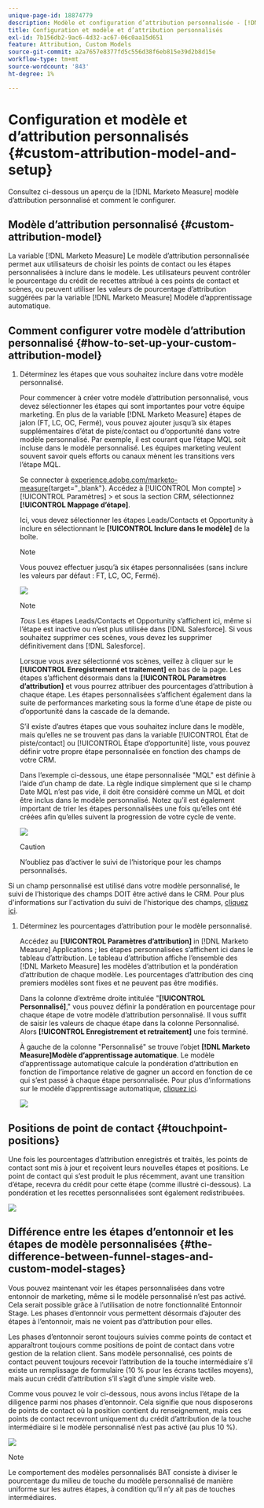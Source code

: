```yaml
---
unique-page-id: 18874779
description: Modèle et configuration d’attribution personnalisée - [!DNL Marketo Measure] - Documentation du produit
title: Configuration et modèle et d’attribution personnalisés
exl-id: 7b156db2-9ac6-4d32-ac67-06c0aa15d651
feature: Attribution, Custom Models
source-git-commit: a2a7657e8377fd5c556d38f6eb815e39d2b8d15e
workflow-type: tm+mt
source-wordcount: '843'
ht-degree: 1%

---
```


# Configuration et modèle et d’attribution personnalisés {#custom-attribution-model-and-setup}

Consultez ci-dessous un aperçu de la [!DNL Marketo Measure] modèle d’attribution personnalisé et comment le configurer.

## Modèle d’attribution personnalisé {#custom-attribution-model}

La variable [!DNL Marketo Measure] Le modèle d’attribution personnalisée permet aux utilisateurs de choisir les points de contact ou les étapes personnalisées à inclure dans le modèle. Les utilisateurs peuvent contrôler le pourcentage du crédit de recettes attribué à ces points de contact et scènes, ou peuvent utiliser les valeurs de pourcentage d’attribution suggérées par la variable [!DNL Marketo Measure] Modèle d’apprentissage automatique.

## Comment configurer votre modèle d’attribution personnalisé {#how-to-set-up-your-custom-attribution-model}

1. Déterminez les étapes que vous souhaitez inclure dans votre modèle personnalisé.

   Pour commencer à créer votre modèle d’attribution personnalisé, vous devez sélectionner les étapes qui sont importantes pour votre équipe marketing. En plus de la variable [!DNL Marketo Measure] étapes de jalon (FT, LC, OC, Fermé), vous pouvez ajouter jusqu’à six étapes supplémentaires d’état de piste/contact ou d’opportunité dans votre modèle personnalisé. Par exemple, il est courant que l’étape MQL soit incluse dans le modèle personnalisé. Les équipes marketing veulent souvent savoir quels efforts ou canaux mènent les transitions vers l’étape MQL.

   Se connecter à [experience.adobe.com/marketo-measure](https://experience.adobe.com/marketo-measure){target="_blank"}. Accédez à [!UICONTROL Mon compte] > [!UICONTROL Paramètres] > et sous la section CRM, sélectionnez **[!UICONTROL Mappage d’étape]**.

   Ici, vous devez sélectionner les étapes Leads/Contacts et Opportunity à inclure en sélectionnant le **[!UICONTROL Inclure dans le modèle]** de la boîte.

   >[!NOTE]
   >
   >Vous pouvez effectuer jusqu’à six étapes personnalisées (sans inclure les valeurs par défaut : FT, LC, OC, Fermé).

   ![](assets/1-1.png)

   >[!NOTE]
   >
   >_Tous_ Les étapes Leads/Contacts et Opportunity s’affichent ici, même si l’étape est inactive ou n’est plus utilisée dans [!DNL Salesforce]. Si vous souhaitez supprimer ces scènes, vous devez les supprimer définitivement dans [!DNL Salesforce].

   Lorsque vous avez sélectionné vos scènes, veillez à cliquer sur le **[!UICONTROL Enregistrement et traitement]** en bas de la page. Les étapes s’affichent désormais dans la **[!UICONTROL Paramètres d’attribution]** et vous pourrez attribuer des pourcentages d’attribution à chaque étape. Les étapes personnalisées s’affichent également dans la suite de performances marketing sous la forme d’une étape de piste ou d’opportunité dans la cascade de la demande.

   S’il existe d’autres étapes que vous souhaitez inclure dans le modèle, mais qu’elles ne se trouvent pas dans la variable [!UICONTROL État de piste/contact] ou [!UICONTROL Étape d’opportunité] liste, vous pouvez définir votre propre étape personnalisée en fonction des champs de votre CRM.

   Dans l’exemple ci-dessous, une étape personnalisée &quot;MQL&quot; est définie à l’aide d’un champ de date. La règle indique simplement que si le champ Date MQL n’est pas vide, il doit être considéré comme un MQL et doit être inclus dans le modèle personnalisé. Notez qu’il est également important de trier les étapes personnalisées une fois qu’elles ont été créées afin qu’elles suivent la progression de votre cycle de vente.

   ![](assets/2-1.png)

   >[!CAUTION]
   >
   >N’oubliez pas d’activer le suivi de l’historique pour les champs personnalisés.

Si un champ personnalisé est utilisé dans votre modèle personnalisé, le suivi de l’historique des champs DOIT être activé dans le CRM. Pour plus d&#39;informations sur l&#39;activation du suivi de l&#39;historique des champs, [cliquez ici](/help/advanced-marketo-measure-features/custom-attribution-models/custom-model-setup-enable-field-history-tracking.md).

1. Déterminez les pourcentages d’attribution pour le modèle personnalisé.

   Accédez au **[!UICONTROL Paramètres d’attribution]** in [!DNL Marketo Measure] Applications ; les étapes personnalisées s’affichent ici dans le tableau d’attribution. Le tableau d’attribution affiche l’ensemble des [!DNL Marketo Measure] les modèles d’attribution et la pondération d’attribution de chaque modèle. Les pourcentages d’attribution des cinq premiers modèles sont fixes et ne peuvent pas être modifiés.

   Dans la colonne d’extrême droite intitulée &quot;**[!UICONTROL Personnalisé]**,&quot; vous pouvez définir la pondération en pourcentage pour chaque étape de votre modèle d’attribution personnalisé. Il vous suffit de saisir les valeurs de chaque étape dans la colonne Personnalisé. Alors **[!UICONTROL Enregistrement et retraitement]** une fois terminé.

   À gauche de la colonne &quot;Personnalisé&quot; se trouve l’objet **[!DNL Marketo Measure]Modèle d’apprentissage automatique**. Le modèle d’apprentissage automatique calcule la pondération d’attribution en fonction de l’importance relative de gagner un accord en fonction de ce qui s’est passé à chaque étape personnalisée. Pour plus d’informations sur le modèle d’apprentissage automatique, [cliquez ici](/help/advanced-marketo-measure-features/custom-attribution-models/machine-learning-model-faq.md).

   ![](assets/3.png)

## Positions de point de contact {#touchpoint-positions}

Une fois les pourcentages d’attribution enregistrés et traités, les points de contact sont mis à jour et reçoivent leurs nouvelles étapes et positions. Le point de contact qui s’est produit le plus récemment, avant une transition d’étape, recevra du crédit pour cette étape (comme illustré ci-dessous). La pondération et les recettes personnalisées sont également redistribuées.

![](assets/4.png)

## Différence entre les étapes d’entonnoir et les étapes de modèle personnalisées {#the-difference-between-funnel-stages-and-custom-model-stages}

Vous pouvez maintenant voir les étapes personnalisées dans votre entonnoir de marketing, même si le modèle personnalisé n’est pas activé. Cela serait possible grâce à l’utilisation de notre fonctionnalité Entonnoir Stage. Les phases d’entonnoir vous permettent désormais d’ajouter des étapes à l’entonnoir, mais ne voient pas d’attribution pour elles.

Les phases d’entonnoir seront toujours suivies comme points de contact et apparaîtront toujours comme positions de point de contact dans votre gestion de la relation client. Sans modèle personnalisé, ces points de contact peuvent toujours recevoir l’attribution de la touche intermédiaire s’il existe un remplissage de formulaire (10 % pour les écrans tactiles moyens), mais aucun crédit d’attribution s’il s’agit d’une simple visite web.

Comme vous pouvez le voir ci-dessous, nous avons inclus l’étape de la diligence parmi nos phases d’entonnoir. Cela signifie que nous disposerons de points de contact où la position contient du renseignement, mais ces points de contact recevront uniquement du crédit d’attribution de la touche intermédiaire si le modèle personnalisé n’est pas activé (au plus 10 %).

![](assets/5.png)

>[!NOTE]
>
>Le comportement des modèles personnalisés BAT consiste à diviser le pourcentage du milieu de touche du modèle personnalisé de manière uniforme sur les autres étapes, à condition qu’il n’y ait pas de touches intermédiaires.
